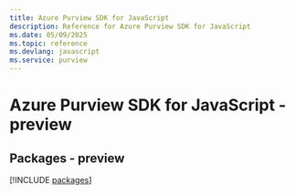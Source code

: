 ```yaml
---
title: Azure Purview SDK for JavaScript
description: Reference for Azure Purview SDK for JavaScript
ms.date: 05/09/2025
ms.topic: reference
ms.devlang: javascript
ms.service: purview
---
```

# Azure Purview SDK for JavaScript - preview
## Packages - preview
[!INCLUDE [packages](purview-index.md)]